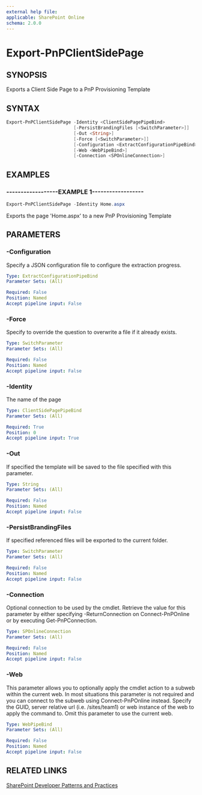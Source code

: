 ```yaml
---
external help file:
applicable: SharePoint Online
schema: 2.0.0
---
```

# Export-PnPClientSidePage

## SYNOPSIS
Exports a Client Side Page to a PnP Provisioning Template

## SYNTAX 

```powershell
Export-PnPClientSidePage -Identity <ClientSidePagePipeBind>
                         [-PersistBrandingFiles [<SwitchParameter>]]
                         [-Out <String>]
                         [-Force [<SwitchParameter>]]
                         [-Configuration <ExtractConfigurationPipeBind>]
                         [-Web <WebPipeBind>]
                         [-Connection <SPOnlineConnection>]
```

## EXAMPLES

### ------------------EXAMPLE 1------------------
```powershell
Export-PnPClientSidePage -Identity Home.aspx 
```

Exports the page 'Home.aspx' to a new PnP Provisioning Template

## PARAMETERS

### -Configuration
Specify a JSON configuration file to configure the extraction progress.

```yaml
Type: ExtractConfigurationPipeBind
Parameter Sets: (All)

Required: False
Position: Named
Accept pipeline input: False
```

### -Force
Specify to override the question to overwrite a file if it already exists.

```yaml
Type: SwitchParameter
Parameter Sets: (All)

Required: False
Position: Named
Accept pipeline input: False
```

### -Identity
The name of the page

```yaml
Type: ClientSidePagePipeBind
Parameter Sets: (All)

Required: True
Position: 0
Accept pipeline input: True
```

### -Out
If specified the template will be saved to the file specified with this parameter.

```yaml
Type: String
Parameter Sets: (All)

Required: False
Position: Named
Accept pipeline input: False
```

### -PersistBrandingFiles
If specified referenced files will be exported to the current folder.

```yaml
Type: SwitchParameter
Parameter Sets: (All)

Required: False
Position: Named
Accept pipeline input: False
```

### -Connection
Optional connection to be used by the cmdlet. Retrieve the value for this parameter by either specifying -ReturnConnection on Connect-PnPOnline or by executing Get-PnPConnection.

```yaml
Type: SPOnlineConnection
Parameter Sets: (All)

Required: False
Position: Named
Accept pipeline input: False
```

### -Web
This parameter allows you to optionally apply the cmdlet action to a subweb within the current web. In most situations this parameter is not required and you can connect to the subweb using Connect-PnPOnline instead. Specify the GUID, server relative url (i.e. /sites/team1) or web instance of the web to apply the command to. Omit this parameter to use the current web.

```yaml
Type: WebPipeBind
Parameter Sets: (All)

Required: False
Position: Named
Accept pipeline input: False
```

## RELATED LINKS

[SharePoint Developer Patterns and Practices](https://aka.ms/sppnp)